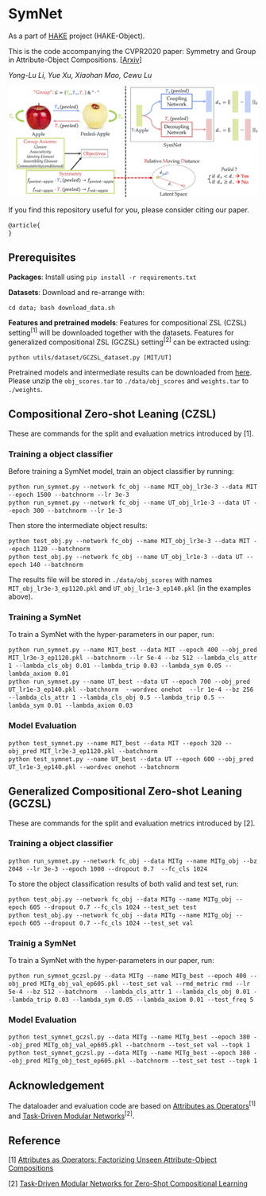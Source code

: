 # SymNet
As a part of [HAKE](http://hake-mvig.cn/) project (HAKE-Object).

This is the code accompanying the CVPR2020 paper: Symmetry and Group in Attribute-Object Compositions. [[Arxiv](url)]

*Yong-Lu Li, Yue Xu, Xiaohan Mao, Cewu Lu*

![Overview](./data/overview.png)

If you find this repository useful for you, please consider citing our paper.

	@article{
	}


## Prerequisites

**Packages**: Install using `pip install -r requirements.txt`

**Datasets**: Download and re-arrange with:
	
	cd data; bash download_data.sh

**Features and pretrained models**: Features for compositional ZSL (CZSL) setting<sup>[1]</sup> will be downloaded together with the datasets. Features for generalized compositional ZSL (GCZSL) setting<sup>[2]</sup> can be extracted using:

	python utils/dataset/GCZSL_dataset.py [MIT/UT]

Pretrained models and intermediate results can be downloaded from [here](url). Please unzip the `obj_scores.tar` to `./data/obj_scores` and `weights.tar` to `./weights`.


## Compositional Zero-shot Leaning (CZSL)

These are commands for the split and evaluation metrics introduced by [1].

### Training a object classifier

Before training a SymNet model, train an object classifier by running:

	python run_symnet.py --network fc_obj --name MIT_obj_lr3e-3 --data MIT --epoch 1500 --batchnorm --lr 3e-3
	python run_symnet.py --network fc_obj --name UT_obj_lr1e-3 --data UT --epoch 300 --batchnorm --lr 1e-3

Then store the intermediate object results:

	python test_obj.py --network fc_obj --name MIT_obj_lr3e-3 --data MIT --epoch 1120 --batchnorm
	python test_obj.py --network fc_obj --name UT_obj_lr1e-3 --data UT --epoch 140 --batchnorm

The results file will be stored in `./data/obj_scores` with names `MIT_obj_lr3e-3_ep1120.pkl` and `UT_obj_lr1e-3_ep140.pkl` (in the examples above).

### Training a SymNet

To train a SymNet with the hyper-parameters in our paper, run:

	python run_symnet.py --name MIT_best --data MIT --epoch 400 --obj_pred MIT_lr3e-3_ep1120.pkl --batchnorm --lr 5e-4 --bz 512 --lambda_cls_attr 1 --lambda_cls_obj 0.01 --lambda_trip 0.03 --lambda_sym 0.05 --lambda_axiom 0.01
	python run_symnet.py --name UT_best --data UT --epoch 700 --obj_pred UT_lr1e-3_ep140.pkl --batchnorm  --wordvec onehot  --lr 1e-4 --bz 256 --lambda_cls_attr 1 --lambda_cls_obj 0.5 --lambda_trip 0.5 --lambda_sym 0.01 --lambda_axiom 0.03



### Model Evaluation

	python test_symnet.py --name MIT_best --data MIT --epoch 320 --obj_pred MIT_lr3e-3_ep1120.pkl --batchnorm
	python test_symnet.py --name UT_best --data UT --epoch 600 --obj_pred UT_lr1e-3_ep140.pkl --wordvec onehot --batchnorm



## Generalized Compositional Zero-shot Leaning (GCZSL)

These are commands for the split and evaluation metrics introduced by [2].

### Training a object classifier

	python run_symnet.py --network fc_obj --data MITg --name MITg_obj --bz 2048 --lr 3e-3 --epoch 1000 --dropout 0.7  --fc_cls 1024

To store the object classification results of both valid and test set, run:

	python test_obj.py --network fc_obj --data MITg --name MITg_obj --epoch 605 --dropout 0.7 --fc_cls 1024 --test_set test
	python test_obj.py --network fc_obj --data MITg --name MITg_obj --epoch 605 --dropout 0.7 --fc_cls 1024 --test_set val


### Trainig a SymNet
To train a SymNet with the hyper-parameters in our paper, run:

	python run_symnet_gczsl.py --data MITg --name MITg_best --epoch 400 --obj_pred MITg_obj_val_ep605.pkl --test_set val --rmd_metric rmd --lr 5e-4 --bz 512 --batchnorm  --lambda_cls_attr 1 --lambda_cls_obj 0.01 --lambda_trip 0.03 --lambda_sym 0.05 --lambda_axiom 0.01 --test_freq 5


### Model Evaluation

	python test_symnet_gczsl.py --data MITg --name MITg_best --epoch 380 --obj_pred MITg_obj_val_ep605.pkl --batchnorm --test_set val --topk 1
	python test_symnet_gczsl.py --data MITg --name MITg_best --epoch 380 --obj_pred MITg_obj_test_ep605.pkl --batchnorm --test_set test --topk 1



## Acknowledgement
The dataloader and evaluation code are based on [Attributes as Operators](https://github.com/Tushar-N/attributes-as-operators)<sup>[1]</sup> and [Task-Driven Modular Networks](https://github.com/facebookresearch/taskmodularnets)<sup>[2]</sup>.



## Reference

[1] [Attributes as Operators: Factorizing Unseen Attribute-Object Compositions](https://arxiv.org/abs/1803.09851)

[2] [Task-Driven Modular Networks for Zero-Shot Compositional Learning](https://arxiv.org/abs/1905.05908)
